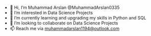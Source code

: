 - 👋 Hi, I’m Muhammad Arslan @MuhammadArslan0335
- 👀 I’m interested in Data Science Projects
- 🌱 I’m currently learning and upgrading my skills in Python and SQL
- 💞️ I’m looking to collaborate on Data Science Projects
- 📫 Reach me via muhammadarslan1194@outlook.com

<!---
MuhammadArslan0335/MuhammadArslan0335 is a ✨ special ✨ repository because its `README.md` (this file) appears on your GitHub profile.
You can click the Preview link to take a look at your changes.
--->
